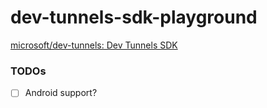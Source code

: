 dev-tunnels-sdk-playground
==========================
[microsoft/dev-tunnels: Dev Tunnels SDK](https://github.com/microsoft/dev-tunnels)

### TODOs
- [ ] Android support?
